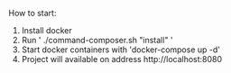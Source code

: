 How to start:

1. Install docker
2. Run ' ./command-composer.sh "install" '
3. Start docker containers with 'docker-compose up -d'
4. Project will available on address http://localhost:8080